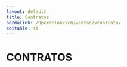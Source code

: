 ```yaml
---
layout: default
title: Contratos
permalink: /Operacion/scm/ventas/vcontrato/
editable: si
---
```


# CONTRATOS

